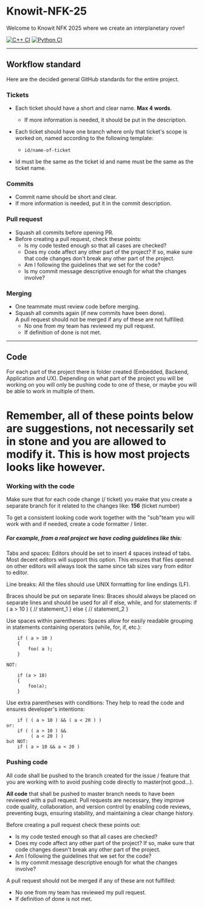 # Knowit-NFK-25
Welcome to Knowit NFK 2025 where we create an interplanetary rover!

[![C++ CI](https://github.com/ctaqvist/Knowit-NFK-25/actions/workflows/cpp-ci.yml/badge.svg)](https://github.com/ctaqvist/Knowit-NFK-25/actions/workflows/cpp-ci.yml)
[![Python CI](https://github.com/ctaqvist/Knowit-NFK-25/actions/workflows/python-ci.yml/badge.svg)](https://github.com/ctaqvist/Knowit-NFK-25/actions/workflows/python-ci.yml)

___  
## Workflow standard

Here are the decided general GitHub standards for the entire project.

### Tickets

- Each ticket should have a short and clear name. **Max 4 words**.  
    - If more information is needed, it should be put in the description.

- Each ticket should have one branch where only that ticket's scope is worked on, named according to the following template:  
	- `id/name-of-ticket`
- Id must be the same as the ticket id and name must be the same as the ticket name.

### Commits

- Commit name should be short and clear.  
- If more information is needed, put it in the commit description.

### Pull request

- Squash all commits before opening PR.  
- Before creating a pull request, check these points:  
	- Is my code tested enough so that all cases are checked?  
	- Does my code affect any other part of the project? If so, make sure that code changes don't break any other part of the project.  
	- Am I following the guidelines that we set for the code?  
	- Is my commit message descriptive enough for what the changes involve?

### Merging

- One teammate must review code before merging.  
- Squash all commits again (if new commits have been done).  
A pull request should not be merged if any of these are not fulfilled:  
	- No one from my team has reviewed my pull request.  
	- If definition of done is not met.

___

## Code
For each part of the project there is folder created (Embedded, Backend, Application and UX). Depending on what part of the project you will be working on you will only be pushing code to one of these, or maybe you will be able to work in multiple of them.

# Remember, all of these points below are suggestions, not necessarily set in stone and you are allowed to modify it. This is how most projects looks like however. 
### Working with the code
Make sure that for each code change (/ ticket) you make that you create a separate branch for it related to the changes like: **156** (ticket number)

To get a consistent looking code work together with the "sub"team you will work with and if needed, create a code formatter / linter.
##### For example, from a real project we have coding guidelines like this:
Tabs and spaces:
	Editors should be set to insert 4 spaces instead of tabs. Most decent editors will support this option. This ensures that files opened on other editors will always look the same since tab sizes vary from editor to editor.

Line breaks:
	All the files should use UNIX formatting for line endings (LF).

Braces should be put on separate lines:
	Braces should always be placed on separate lines and should be used for all if else, while, and for statements:
		if ( a > 10 )
		{
		    // statement_1
		}
		else
		{
		    // statement_2
		}

Use spaces within parentheses:
	Spaces allow for easily readable grouping in statements containing operators (while, for, if, etc.):
	
		if ( a > 10 )
		{
		    foo( a );
		}

	NOT:

		if (a > 10)
		{
		    foo(a);
		}

Use extra parentheses with conditions:
	They help to read the code and ensures developer's intentions:
		
		if ( ( a > 10 ) && ( a < 20 ) )
	or:
		if ( ( a > 10 ) &&
	       	 ( a < 20 ) )
	but NOT:
		if ( a > 10 && a < 20 )

### Pushing code
All code shall be pushed to the branch created for the issue / feature that you are working with to avoid pushing code directly to master(not good...). 

**All code** that shall be pushed to master branch needs to have been reviewed with a pull request. Pull requests are necessary, they improve code quality, collaboration, and version control by enabling code reviews, preventing bugs, ensuring stability, and maintaining a clear change history.

Before creating a pull request check these points out:
* Is my code tested enough so that all cases are checked?
* Does my code affect any other part of the project? If so, make sure that code changes doesn't break any other part of the project.
* Am I following the guidelines that we set for the code?
* Is my commit message descriptive enough for what the changes involve?
  
A pull request should not be merged if any of these are not fulfilled:
* No one from my team has reviewed my pull request.
* If definition of done is not met.